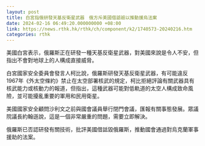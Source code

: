 ```yaml
---
layout: post
title: 白宮指俄研發天基反衛星武器　俄方斥美國借詆毀以推動援烏法案
date: 2024-02-16 06:49:20.000000000 +08:00
link: https://news.rthk.hk/rthk/ch/component/k2/1740573-20240216.htm
categories: rthk
---
```


美國白宮表示，俄羅斯正在研發一種天基反衛星武器，對美國來說是令人不安，但指出不會對地球上的人構成直接威脅。

白宮國家安全委員會發言人柯比說，俄羅斯研發天基反衛星武器，有可能違反1967年《外太空條約》禁止在太空部署核武的規定，柯比拒絕評論有關武器具有核武能力或核動力的報道，但指出，這種武器可能對低軌道的太空人構成致命風險，並可能擾亂重要的軍用和民用衛星。

美國國家安全顧問沙利文之前與國會議員舉行閉門會議，匯報有關事態發展。眾議院議長約翰遜說，這是一個非常嚴重的問題，需要立即解決。

俄羅斯已否認研發有關技術，批評美國借詆毀俄羅斯，推動國會通過對烏克蘭軍事援助的法案。
